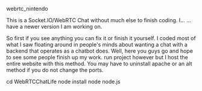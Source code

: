 webrtc_nintendo



This is a Socket.IO/WebRTC Chat without much else to finish coding. I…
… have a newer version I am working on.

So first if you see anything you can fix it or finish it yourself. I coded most of what I saw floating around in people's minds about wanting a chat with a backend that operates as a chatbot does. Well, here you guys go and hope to see some people finish up my work. run project however but I host the entire website with this method. You may have to uninstall apache or an alt method if you do not change the ports.

cd WebRTCChatLife
node install
node node.js
